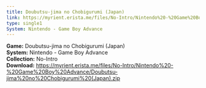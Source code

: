 ```yaml
---
title: Doubutsu-jima no Chobigurumi (Japan)
link: https://myrient.erista.me/files/No-Intro/Nintendo%20-%20Game%20Boy%20Advance/Doubutsu-jima%20no%20Chobigurumi%20(Japan).zip
type: single1
System: Nintendo - Game Boy Advance
---
```

<b>Game:</b> Doubutsu-jima no Chobigurumi (Japan)<br>
<b>System:</b> Nintendo - Game Boy Advance<br>
<b>Collection:</b> No-Intro<br>
<b>Download:</b> https://myrient.erista.me/files/No-Intro/Nintendo%20-%20Game%20Boy%20Advance/Doubutsu-jima%20no%20Chobigurumi%20(Japan).zip